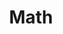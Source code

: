 ---
layout: list

title: Math
slug: math
permalink: /math/
no_groups: true

description: > 
  수학에 대한 여러가지 탐구에 대한 글들,
  현재 공부하고 있는 분야 : 선형대수학, 이산수학, 미적분학

sitemap : false
---